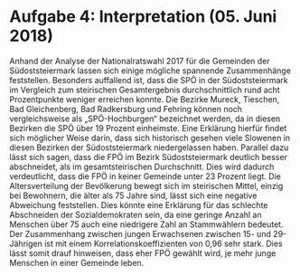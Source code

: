 Aufgabe 4: Interpretation (05. Juni 2018)
=================================

Anhand der Analyse der Nationalratswahl 2017 für die Gemeinden der Südoststeiermark lassen sich einige mögliche spannende Zusammenhänge feststellen. Besonders auffallend ist, dass die SPÖ in der Südoststeiermark im Vergleich zum steirischen Gesamtergebnis durchschnittlich rund acht Prozentpunkte weniger erreichen konnte. Die Bezirke Mureck, Tieschen, Bad Gleichenberg, Bad Radkersburg und Fehring können noch vergleichsweise als „SPÖ-Hochburgen“ bezeichnet werden, da in diesen Bezirken die SPÖ über 19 Prozent einheimste. Eine Erklärung hierfür findet sich möglicher Weise darin, dass sich historisch gesehen viele Slowenen in diesen Bezirken der Südoststeiermark niedergelassen haben. Parallel dazu lässt sich sagen, dass die FPÖ im Bezirk Südoststeiermark deutlich besser abschneidet, als im gesamtsteirischen Durchschnitt. Dies wird dadurch verdeutlicht, dass die FPÖ in keiner Gemeinde unter 23 Prozent liegt. Die Altersverteilung der Bevölkerung bewegt sich im steirischen Mittel, einzig bei Bewohnern, die älter als 75 Jahre sind, lässt sich eine negative Abweichung feststellen. Dies könnte eine Erklärung für das schlechte Abschneiden der Sozialdemokraten sein, da eine geringe Anzahl an Menschen über 75 auch eine niedrigere Zahl an Stammwählern bedeutet. Der Zusammenhang zwischen jungen Erwachsenen zwischen 15- und 29-Jährigen ist mit einem Korrelationskoeffizienten von 0,96 sehr stark. Dies lässt somit drauf hinweisen, dass eher FPÖ gewählt wird, je mehr junge Menschen in einer Gemeinde leben. 
